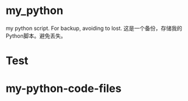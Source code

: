 # my_python
my python script. For backup, avoiding to lost.
这是一个备份，存储我的Python脚本。避免丢失。
# Test
# my-python-code-files

